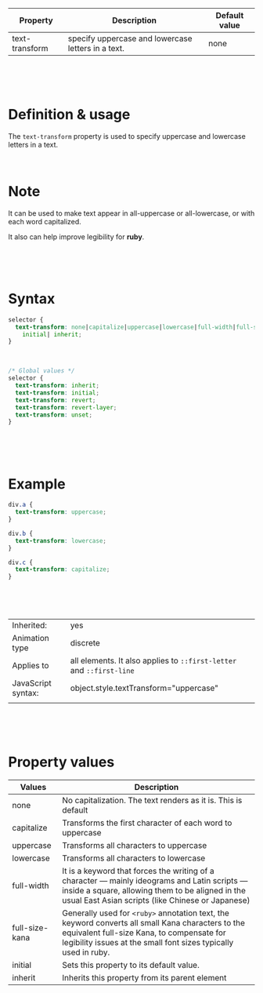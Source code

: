 | Property       | Description                                        | Default value |
| -------------- | -------------------------------------------------- | ------------- |
| text-transform | specify uppercase and lowercase letters in a text. | none          |

&nbsp;

&nbsp;

# Definition & usage

The `text-transform` property is used to specify uppercase and lowercase letters in a text.

&nbsp;

# Note

It can be used to make text appear in all-uppercase or all-lowercase, or with each word capitalized.

It also can help improve legibility for **ruby**.

&nbsp;

&nbsp;

# Syntax

```css
selector {
  text-transform: none|capitalize|uppercase|lowercase|full-width|full-size-kana|
    initial| inherit;
}
```

&nbsp;

```css
/* Global values */
selector {
  text-transform: inherit;
  text-transform: initial;
  text-transform: revert;
  text-transform: revert-layer;
  text-transform: unset;
}
```

&nbsp;

&nbsp;

# Example

```css
div.a {
  text-transform: uppercase;
}

div.b {
  text-transform: lowercase;
}

div.c {
  text-transform: capitalize;
}
```

&nbsp;

&nbsp;

|                    |                                                                      |
| ------------------ | -------------------------------------------------------------------- |
| Inherited:         | yes                                                                  |
| Animation type     | discrete                                                             |
| Applies to         | all elements. It also applies to `::first-letter` and `::first-line` |
| JavaScript syntax: | object.style.textTransform="uppercase"                               |
|                    |                                                                      |

&nbsp;

&nbsp;

# Property values

| Values         | Description                                                                                                                                                                                                       |
| -------------- | ----------------------------------------------------------------------------------------------------------------------------------------------------------------------------------------------------------------- |
| none           | No capitalization. The text renders as it is. This is default                                                                                                                                                     |
| capitalize     | Transforms the first character of each word to uppercase                                                                                                                                                          |
| uppercase      | Transforms all characters to uppercase                                                                                                                                                                            |
| lowercase      | Transforms all characters to lowercase                                                                                                                                                                            |
| full-width     | It is a keyword that forces the writing of a character — mainly ideograms and Latin scripts — inside a square, allowing them to be aligned in the usual East Asian scripts (like Chinese or Japanese)             |
| full-size-kana | Generally used for `<ruby>` annotation text, the keyword converts all small Kana characters to the equivalent full-size Kana, to compensate for legibility issues at the small font sizes typically used in ruby. |
| initial        | Sets this property to its default value.                                                                                                                                                                          |
| inherit        | Inherits this property from its parent element                                                                                                                                                                    |
